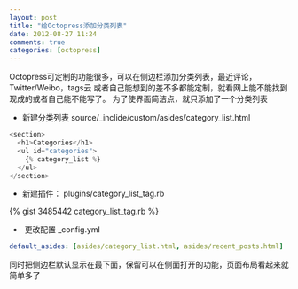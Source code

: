 ```yaml
---
layout: post
title: "给Octopress添加分类列表"
date: 2012-08-27 11:24
comments: true
categories: [octopress]
---
```

Octopress可定制的功能很多，可以在侧边栏添加分类列表，最近评论，Twitter/Weibo，tags云 或者自己能想到的差不多都能定制，就看网上能不能找到现成的或者自己能不能写了。
为了使界面简洁点，就只添加了一个分类列表

- 新建分类列表 source/_inclide/custom/asides/category_list.html

```javascript
<section>
  <h1>Categories</h1>
  <ul id="categories">
    {% category_list %}
  </ul>
</section>
```

- 新建插件： plugins/category_list_tag.rb

<!-- more -->

{% gist 3485442 category_list_tag.rb %}

-  更改配置 _config.yml

```yaml
default_asides: [asides/category_list.html, asides/recent_posts.html]
```


同时把侧边栏默认显示在最下面，保留可以在侧面打开的功能，页面布局看起来就简单多了
